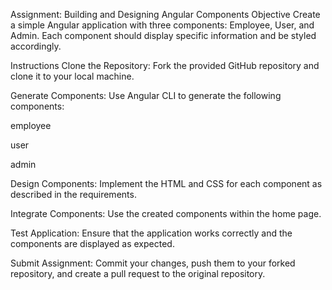 Assignment: Building and Designing Angular Components Objective Create a simple Angular application with three components: Employee, User, and Admin. Each component should display specific information and be styled accordingly.

Instructions Clone the Repository: Fork the provided GitHub repository and clone it to your local machine.

Generate Components: Use Angular CLI to generate the following components:

employee

user

admin

Design Components: Implement the HTML and CSS for each component as described in the requirements.

Integrate Components: Use the created components within the home page.

Test Application: Ensure that the application works correctly and the components are displayed as expected.

Submit Assignment: Commit your changes, push them to your forked repository, and create a pull request to the original repository.
